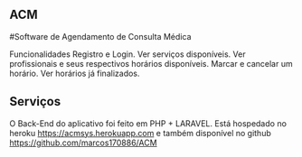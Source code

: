 ## ACM
#Software de Agendamento de Consulta Médica

Funcionalidades
Registro e Login.
Ver serviços disponíveis.
Ver profissionais e seus respectivos horários disponíveis.
Marcar e cancelar um horário.
Ver horários já finalizados.

## Serviços

O Back-End do aplicativo foi feito em PHP + LARAVEL. Está hospedado no heroku https://acmsys.herokuapp.com e também disponível no github https://github.com/marcos170886/ACM
